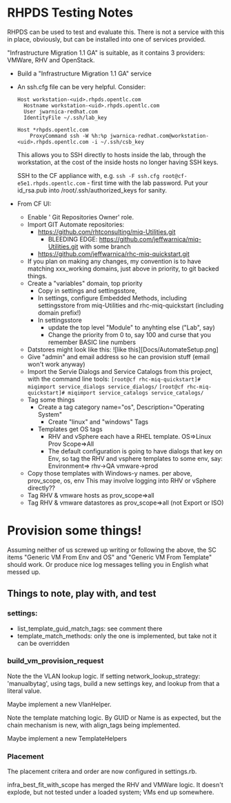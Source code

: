 # RHPDS Testing Notes

RHPDS can be used to test and evaluate this. There is not a service with
this in place, obviously, but can be installed into one of services provided.

"Infrastructure Migration 1.1 GA" is suitable, as it contains 3 providers:
VMWare, RHV and OpenStack.

* Build a "Infrastructure Migration 1.1 GA" service
* An ssh.cfg file can be very helpful. Consider:
    ~~~~
    Host workstation-<uid>.rhpds.opentlc.com
      Hostname workstation-<uid>.rhpds.opentlc.com
      User jwarnica-redhat.com
      IdentityFile ~/.ssh/lab_key

    Host *rhpds.opentlc.com
        ProxyCommand ssh -W %h:%p jwarnica-redhat.com@workstation-<uid>.rhpds.opentlc.com -i ~/.ssh/csb_key

    ~~~~
    This allows you to SSH directly to hosts inside the lab, through the
    workstation, at the cost of the inside hosts no longer having SSH keys.

    SSH to the CF appliance with, e.g.
    `ssh -F ssh.cfg root@cf-e5e1.rhpds.opentlc.com` - first time with the lab password.
    Put your id_rsa.pub into /root/.ssh/authorized_keys for sanity.

* From CF UI:
  * Enable ' Git Repositories Owner' role.
  * Import GIT Automate repositories:
    * https://github.com/rhtconsulting/miq-Utilities.git
        * BLEEDING EDGE: https://github.com/jeffwarnica/miq-Utilities.git with some branch
    * https://github.com/jeffwarnica/rhc-miq-quickstart.git
  * If you plan on making any changes, my convention is to have matching xxx_working domains, just above in priority, to git
  backed things.
  * Create a "variables" domain, top priority
    * Copy in settings and settingsstore,
    * In settings, configure Embedded Methods, including settingsstore from
      miq-Utilities and rhc-miq-quickstart (including domain prefix!)
    * In settingsstore
      * update the top level "Module" to anyhting else ("Lab", say)
      * Change the priority from 0 to, say 100 and curse that you remember BASIC line numbers
  * Datstores might look like this:
    ![like this][Docs/AutomateSetup.png]
  * Give "admin" and email address so he can provision stuff (email won't work anyway)
  * Import the Servie Dialogs and Service Catalogs from this project, with the command line tools:
    `[root@cf rhc-miq-quickstart]# miqimport service_dialogs service_dialogs/`
    `[root@cf rhc-miq-quickstart]# miqimport service_catalogs service_catalogs/`
  * Tag some things
    * Create a tag category name="os", Description="Operating System"
      * Create "linux" and "windows" Tags
    * Templates get OS tags
      * RHV and vSphere each have a RHEL template.
        OS=>Linux
        Prov Scope=>All
      * The default configuration is going to have dialogs that key on Env, so tag
        the RHV and vsphere templates to some env, say:
        Environment=>
           rhv->QA
           vmware->prod
  * Copy those templates with Windows-y names. per above, prov_scope, os, env
    This may involve logging into RHV or vSphere directly??
  * Tag RHV & vmware hosts as prov_scope=>all
  * Tag RHV & vmware datastores as prov_scope=>all (not Export or ISO)

# Provision some things!

Assuming neither of us screwed up writing or following the above, the SC items
"Generic VM From Env and OS" and "Generic VM From Template" should work.  Or
produce nice log messages telling you in English what messed up.

## Things to note, play with, and test

### settings:
* list_template_guid_match_tags: see comment there
* template_match_methods: only the one is implemented, but take not it can be
  overridden

### build_vm_provision_request

Note the the VLAN lookup logic. If setting network_lookup_strategy: 'manualbytag',
using tags, build a new settings key, and lookup from that a literal value.

Maybe implement a new VlanHelper.

Note the template matching logic. By GUID or Name is as expected, but the chain
mechanism is new, with align_tags being implemented.

Maybe implement a new TemplateHelpers

### Placement

The placement critera and order are now configured in settings.rb.

infra_best_fit_with_scope has merged the RHV and VMWare logic. It doesn't
explode, but not tested under a loaded system; VMs end up somewhere.